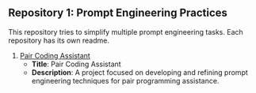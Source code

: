 ## Repository 1: Prompt Engineering Practices

This repository tries to simplify multiple prompt engineering tasks.
Each repository has its own readme.

1. [Pair Coding Assistant](./pair_coding_assistant)
   - **Title**: Pair Coding Assistant
   - **Description**: A project focused on developing and refining prompt engineering techniques for pair programming assistance.

